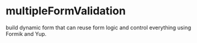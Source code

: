 # multipleFormValidation

build dynamic form that can reuse form logic and control everything using Formik and Yup.  
